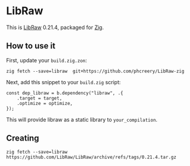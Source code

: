 # LibRaw

This is [LibRaw](https://www.libraw.org/) 0.21.4, packaged for [Zig](https://ziglang.org/).

## How to use it

First, update your `build.zig.zon`:

```
zig fetch --save=libraw  git+https://github.com/phcreery/LibRaw-zig
```

Next, add this snippet to your `build.zig` script:

```zig
const dep_libraw = b.dependency("libraw", .{
    .target = target,
    .optimize = optimize,
});
```

This will provide libraw as a static library to `your_compilation`.

## Creating

```
zig fetch --save=libraw https://github.com/LibRaw/LibRaw/archive/refs/tags/0.21.4.tar.gz
```
